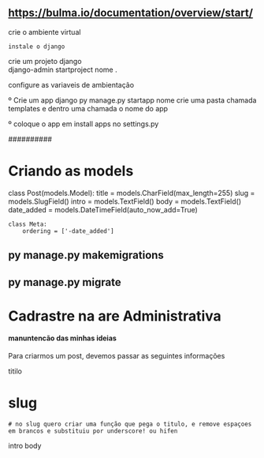 ## https://bulma.io/documentation/overview/start/


crie o ambiente virtual

    instale o django

crie um projeto django  
        django-admin startproject nome .

configure as variaveis de ambientação

º Crie um app django
    py manage.py startapp nome
    crie uma pasta chamada templates 
    e dentro uma chamada o nome do app

º coloque o app em install apps no settings.py 

##########
# Criando as models
 class Post(models.Model):
    title = models.CharField(max_length=255)
    slug = models.SlugField()
    intro = models.TextField()
    body = models.TextField()
    date_added = models.DateTimeField(auto_now_add=True)

    class Meta:
        ordering = ['-date_added']

## py manage.py makemigrations
## py manage.py migrate

# Cadrastre na are Administrativa


#### manuntencão das minhas ideias

Para criarmos um post, devemos passar as seguintes informações 

titilo

# slug
    # no slug quero criar uma função que pega o titulo, e remove espaçoes em brancos e substituiu por underscore! ou hifen

intro
body
